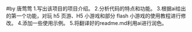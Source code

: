 #by 唐莺莺
1.写出该项目的项目介绍。
2.分析代码的特点和功能。
3.根据ai给出的第一个功能，对玩 h5 页游、H5 小游戏和部分 flash 小游戏的使用教程进行修改。
4.添加一些使用示例。
5.将翻译好的readme.md利用ai进行润色。